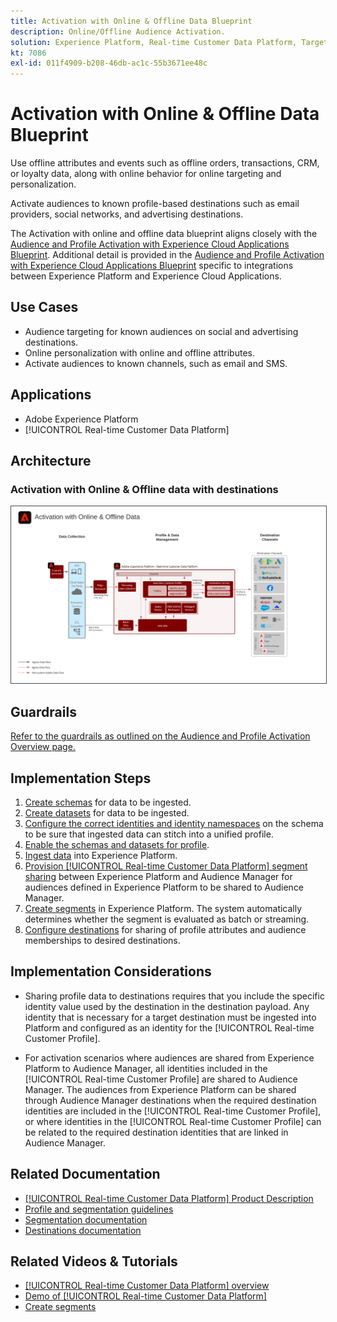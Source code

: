 ```yaml
---
title: Activation with Online & Offline Data Blueprint
description: Online/Offline Audience Activation.
solution: Experience Platform, Real-time Customer Data Platform, Target, Audience Manager, Analytics, Experience Cloud Services, Data Collection
kt: 7086
exl-id: 011f4909-b208-46db-ac1c-55b3671ee48c
---
```

# Activation with Online & Offline Data Blueprint

Use offline attributes and events such as offline orders, transactions, CRM, or loyalty data, along with online behavior for online targeting and personalization.

Activate audiences to known profile-based destinations such as email providers, social networks, and advertising destinations. 

The Activation with online and offline data blueprint aligns closely with the [Audience and Profile Activation with Experience Cloud Applications Blueprint](platform-and-applications.md). Additional detail is provided in the [Audience and Profile Activation with Experience Cloud Applications Blueprint](platform-and-applications.md)   specific to integrations between Experience Platform and Experience Cloud Applications.

## Use Cases

* Audience targeting for known audiences on social and advertising destinations.
* Online personalization with online and offline attributes.
* Activate audiences to known channels, such as email and SMS.

## Applications

* Adobe Experience Platform
* [!UICONTROL Real-time Customer Data Platform]

## Architecture

### Activation with Online & Offline data with destinations

<img src="assets/online_offline_activation.svg" alt="Reference architecture for the Online/Offline Audience Activation Blueprint" style="border:1px solid #4a4a4a" />
<br>

## Guardrails

[Refer to the guardrails as outlined on the Audience and Profile Activation Overview page.](overview.md)  

## Implementation Steps

1. [Create schemas](https://experienceleague.adobe.com/?recommended=ExperiencePlatform-D-1-2021.1.xdm) for data to be ingested.
1. [Create datasets](https://experienceleague.adobe.com/docs/platform-learn/tutorials/data-ingestion/create-datasets-and-ingest-data.html) for data to be ingested.
1. [Configure the correct identities and identity namespaces](https://experienceleague.adobe.com/docs/platform-learn/tutorials/identities/label-ingest-and-verify-identity-data.html) on the schema to be sure that ingested data can stitch into a unified profile.
1. [Enable the schemas and datasets for profile](https://experienceleague.adobe.com/docs/platform-learn/tutorials/profiles/bring-data-into-the-real-time-customer-profile.html). 
1. [Ingest data](https://experienceleague.adobe.com/?recommended=ExperiencePlatform-D-1-2020.1.dataingestion) into Experience Platform.
1. [Provision [!UICONTROL Real-time Customer Data Platform] segment sharing](https://www.adobe.com/go/audiences) between Experience Platform and Audience Manager for audiences defined in Experience Platform to be shared to Audience Manager.
1. [Create segments](https://experienceleague.adobe.com/docs/platform-learn/tutorials/segments/create-segments.html) in Experience Platform. The system automatically determines whether the segment is evaluated as batch or streaming.
1. [Configure destinations](https://experienceleague.adobe.com/docs/platform-learn/tutorials/destinations/create-destinations-and-activate-data.html) for sharing of profile attributes and audience memberships to desired destinations.

## Implementation Considerations

* Sharing profile data to destinations requires that you include the specific identity value used by the destination in the destination payload. Any identity that is necessary for a target destination must be ingested into Platform and configured as an identity for the [!UICONTROL Real-time Customer Profile].

* For activation scenarios where audiences are shared from Experience Platform to Audience Manager, all identities included in the [!UICONTROL Real-time Customer Profile] are shared to Audience Manager. The audiences from Experience Platform can be shared through Audience Manager destinations when the required destination identities are included in the [!UICONTROL Real-time Customer Profile], or where identities in the [!UICONTROL Real-time Customer Profile] can be related to the required destination identities that are linked in Audience Manager.

## Related Documentation

* [[!UICONTROL Real-time Customer Data Platform] Product Description](https://helpx.adobe.com/legal/product-descriptions/real-time-customer-data-platform.html)
* [Profile and segmentation guidelines](https://experienceleague.adobe.com/docs/experience-platform/profile/guardrails.html?lang=en)
* [Segmentation documentation](https://experienceleague.adobe.com/docs/experience-platform/segmentation/api/streaming-segmentation.html)
* [Destinations documentation](https://experienceleague.adobe.com/docs/experience-platform/destinations/catalog/overview.html)

## Related Videos & Tutorials

* [[!UICONTROL Real-time Customer Data Platform] overview](https://experienceleague.adobe.com/docs/platform-learn/tutorials/application-services/rtcdp/understanding-the-real-time-customer-data-platform.html)
* [Demo of [!UICONTROL Real-time Customer Data Platform]](https://experienceleague.adobe.com/docs/platform-learn/tutorials/application-services/rtcdp/demo.html)
* [Create segments](https://experienceleague.adobe.com/docs/platform-learn/tutorials/segments/create-segments.html)
